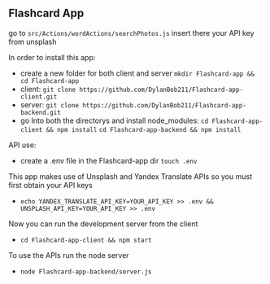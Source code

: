 ## Flashcard App

go to `src/Actions/wordActions/searchPhotos.js`
insert there your API key from unsplash

In order to install this app:

- create a new folder for both client and server `mkdir Flashcard-app && cd Flashcard-app`
- client: `git clone https://github.com/DylanBob211/Flashcard-app-client.git`
- server: `git clone https://github.com/DylanBob211/Flashcard-app-backend.git`
- go Into both the directorys and install node_modules: `cd Flashcard-app-client && npm install` `cd Flashcard-app-backend && npm install`

API use:

- create a .env file in the Flashcard-app dir `touch .env`

This app makes use of Unsplash and Yandex Translate APIs so you must first obtain your API keys

- `echo YANDEX_TRANSLATE_API_KEY=YOUR_API_KEY >> .env && UNSPLASH_API_KEY=YOUR_API_KEY >> .env`

Now you can run the development server from the client
- `cd Flashcard-app-client && npm start`

To use the APIs run the node server
- `node Flashcard-app-backend/server.js`